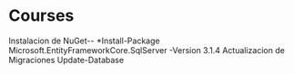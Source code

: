 # Courses
Instalacion de NuGet--
    *Install-Package Microsoft.EntityFrameworkCore.SqlServer -Version 3.1.4
Actualizacion de Migraciones
    Update-Database